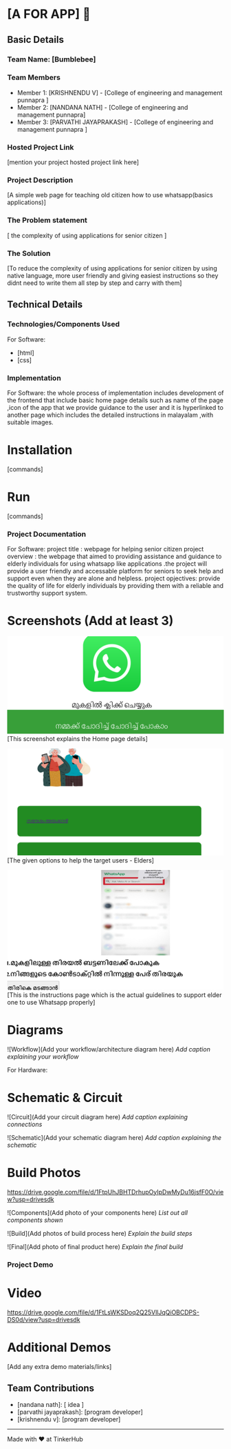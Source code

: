 # [A FOR APP] 🎯


## Basic Details
### Team Name: [Bumblebee]


### Team Members
- Member 1: [KRISHNENDU V] - [College of engineering and management punnapra ]
- Member 2: [NANDANA NATH] - [College of engineering and management punnapra]
- Member 3: [PARVATHI JAYAPRAKASH] - [College of engineering and management punnapra ]

### Hosted Project Link
[mention your project hosted project link here]

### Project Description
[A simple web page for teaching old citizen how to use whatsapp(basics applications)]

### The Problem statement
[ the complexity of using applications for senior citizen  ]

### The Solution
[To reduce the complexity of using applications for senior citizen by using native language, more user friendly and giving easiest instructions so they didnt need to write them all step by step and carry with them] 

## Technical Details
### Technologies/Components Used
For Software:
- [html]
- [css]



### Implementation
For Software: the whole process of implementation includes development of the frontend that include basic home page details such as name of the page ,icon of the app that we provide guidance to the user and it is hyperlinked to another page which includes the detailed instructions in malayalam ,with suitable images.
# Installation
[commands]

# Run
[commands]

### Project Documentation
For Software:
  project title : webpage for helping senior citizen
  project overview : the webpage that aimed to providing assistance and guidance to elderly individuals for using whatsapp like applications .the project will provide a user friendly and accessable platform for seniors to seek help and support even when they are alone and helpless. project opjectives: provide the quality of life for elderly individuals by providing them with a reliable and trustworthy support system.

# Screenshots (Add at least 3)
![Screenshot1](./screenshots/homepage.png)
[This screenshot explains the Home page details]

![Screenshot2](./screenshots/index.png)
[The given options to help the target users - Elders]

![Screenshot3](./screenshots/instructions.png)
[This is the instructions page which is the actual guidelines to support elder one to use Whatsapp properly]

# Diagrams
![Workflow](Add your workflow/architecture diagram here)
*Add caption explaining your workflow*

For Hardware:

# Schematic & Circuit
![Circuit](Add your circuit diagram here)
*Add caption explaining connections*

![Schematic](Add your schematic diagram here)
*Add caption explaining the schematic*

# Build Photos
https://drive.google.com/file/d/1FtpUhJBHTDrhupOyIpDwMyDu16jsfF0O/view?usp=drivesdk


![Components](Add photo of your components here)
*List out all components shown*

![Build](Add photos of build process here)
*Explain the build steps*

![Final](Add photo of final product here)
*Explain the final build*

### Project Demo
# Video
https://drive.google.com/file/d/1FtLsWKSDoq2Q25VllJqQiOBCDPS-DS0d/view?usp=drivesdk


# Additional Demos
[Add any extra demo materials/links]

## Team Contributions
 - [nandana nath]: [ idea ]
- [parvathi jayaprakash]: [program developer]
- [krishnendu v]: [program developer]


---
Made with ❤️ at TinkerHub
